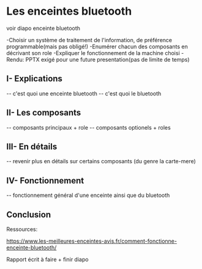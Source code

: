 # Les enceintes bluetooth

voir diapo enceinte bluetooth


-Choisir un système de traitement de l'information, de préférence programmable(mais pas obligé!)
-Enumérer chacun des composants en décrivant son role
-Expliquer le fonctionnement de la machine choisi
-Rendu: PPTX exigé pour une future presentation(pas de limite de temps)

## I-  Explications
 -- c'est quoi une enceinte bluetooth
 -- c'est quoi le bluetooth
## II- Les composants
 -- composants principaux + role
 -- composants optionels + roles
## III- En détails
 -- revenir plus en détails sur certains composants (du genre la carte-mere)
## IV- Fonctionnement
 -- fonctionnement général d'une enceinte ainsi que du bluetooth
## Conclusion



Ressources:

https://www.les-meilleures-enceintes-avis.fr/comment-fonctionne-enceinte-bluetooth/




Rapport écrit à faire + finir diapo